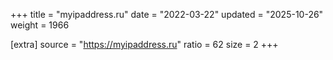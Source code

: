 +++
title = "myipaddress.ru"
date = "2022-03-22"
updated = "2025-10-26"
weight = 1966

[extra]
source = "https://myipaddress.ru"
ratio = 62
size = 2
+++
